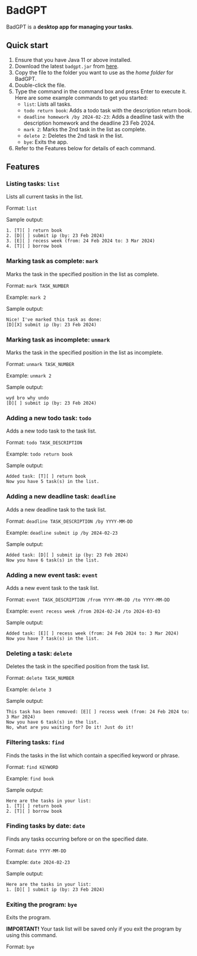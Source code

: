 # BadGPT

BadGPT is a **desktop app for managing your tasks**.

## Quick start
1. Ensure that you have Java 11 or above installed.
2. Download the latest `badgpt.jar` from [here](https://github.com/ronnnnnnnnn/ip/releases/tag/A-Release).
3. Copy the file to the folder you want to use as the *home folder* for BadGPT.
4. Double-click the file.
5. Type the command in the command box and press Enter to execute it. Here are some example commands to get you started:
    - `list`: Lists all tasks.
    - `todo return book`: Adds a todo task with the description return book.
    - `deadline homework /by 2024-02-23`: Adds a deadline task with the description homework and the deadline 23 Feb 2024.
    - `mark 2`: Marks the 2nd task in the list as complete.
    - `delete 2`: Deletes the 2nd task in the list.
    - `bye`: Exits the app.
6. Refer to the Features below for details of each command.

## Features
### Listing tasks: `list`
Lists all current tasks in the list.

Format: `list`

Sample output:
```
1. [T][ ] return book
2. [D][ ] submit ip (by: 23 Feb 2024)
3. [E][ ] recess week (from: 24 Feb 2024 to: 3 Mar 2024)
4. [T][ ] borrow book
```

### Marking task as complete: `mark`
Marks the task in the specified position in the list as complete.

Format: `mark TASK_NUMBER`

Example: `mark 2`

Sample output:
```
Nice! I've marked this task as done:
[D][X] submit ip (by: 23 Feb 2024)
```

### Marking task as incomplete: `unmark`
Marks the task in the specified position in the list as incomplete.

Format: `unmark TASK_NUMBER`

Example: `unmark 2`

Sample output:
```
wyd bro why undo
[D][ ] submit ip (by: 23 Feb 2024)
```

### Adding a new todo task: `todo`
Adds a new todo task to the task list.

Format: `todo TASK_DESCRIPTION`

Example: `todo return book`

Sample output:
```
Added task: [T][ ] return book
Now you have 5 task(s) in the list.
```

### Adding a new deadline task: `deadline`
Adds a new deadline task to the task list.

Format: `deadline TASK_DESCRIPTION /by YYYY-MM-DD`

Example: `deadline submit ip /by 2024-02-23`

Sample output:
```
Added task: [D][ ] submit ip (by: 23 Feb 2024)
Now you have 6 task(s) in the list.
```

### Adding a new event task: `event`
Adds a new event task to the task list.

Format: `event TASK_DESCRIPTION /from YYYY-MM-DD /to YYYY-MM-DD`

Example: `event recess week /from 2024-02-24 /to 2024-03-03`

Sample output:
```
Added task: [E][ ] recess week (from: 24 Feb 2024 to: 3 Mar 2024)
Now you have 7 task(s) in the list.
```

### Deleting a task: `delete`
Deletes the task in the specified position from the task list.

Format: `delete TASK_NUMBER`

Example: `delete 3`

Sample output:
```
This task has been removed: [E][ ] recess week (from: 24 Feb 2024 to: 3 Mar 2024)
Now you have 6 task(s) in the list.
No, what are you waiting for? Do it! Just do it!
```

### Filtering tasks: `find`
Finds the tasks in the list which contain a specified keyword or phrase.

Format: `find KEYWORD`

Example: `find book`

Sample output:
```
Here are the tasks in your list:
1. [T][ ] return book
2. [T][ ] borrow book
```

### Finding tasks by date: `date`
Finds any tasks occurring before or on the specified date.

Format: `date YYYY-MM-DD`

Example: `date 2024-02-23`

Sample output:
```
Here are the tasks in your list:
1. [D][ ] submit ip (by: 23 Feb 2024)
```

### Exiting the program: `bye`
Exits the program.

**IMPORTANT!** Your task list will be saved only if you exit the program by using this command.

Format: `bye`
